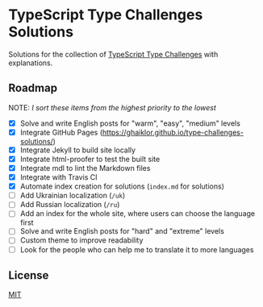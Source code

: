# TypeScript Type Challenges Solutions

Solutions for the collection of [TypeScript Type Challenges](https://github.com/type-challenges/type-challenges) with explanations.

## Roadmap

NOTE: *I sort these items from the highest priority to the lowest*

- [x] Solve and write English posts for "warm", "easy", "medium" levels
- [x] Integrate GitHub Pages (<https://ghaiklor.github.io/type-challenges-solutions/>)
- [x] Integrate Jekyll to build site locally
- [x] Integrate html-proofer to test the built site
- [x] Integrate mdl to lint the Markdown files
- [x] Integrate with Travis CI
- [x] Automate index creation for solutions (`index.md` for solutions)
- [ ] Add Ukrainian localization (`/uk`)
- [ ] Add Russian localization (`/ru`)
- [ ] Add an index for the whole site, where users can choose the language first
- [ ] Solve and write English posts for "hard" and "extreme" levels
- [ ] Custom theme to improve readability
- [ ] Look for the people who can help me to translate it to more languages

## License

[MIT](../LICENSE)
